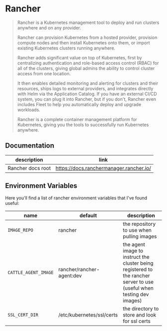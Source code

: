 # Rancher

> Rancher is a Kubernetes management tool to deploy and run clusters anywhere and on any provider.
>
> Rancher can provision Kubernetes from a hosted provider, provision compute nodes and then install Kubernetes onto
> them, or import existing Kubernetes clusters running anywhere.
>
> Rancher adds significant value on top of Kubernetes, first by centralizing authentication and role-based access
> control (RBAC) for all of the clusters, giving global admins the ability to control cluster access from one location.
>
> It then enables detailed monitoring and alerting for clusters and their resources, ships logs to external providers,
> and integrates directly with Helm via the Application Catalog. If you have an external CI/CD system, you can plug it
> into Rancher, but if you don't, Rancher even includes Fleet to help you automatically deploy and upgrade workloads.
>
> Rancher is a complete container management platform for Kubernetes, giving you the tools to successfully run
> Kubernetes anywhere.

## Documentation

| description       | link                                    |
|-------------------|-----------------------------------------|
| Rancher docs root | https://docs.ranchermanager.rancher.io/ |

## Environment Variables

Here you'll find a list of rancher environment variables that I've found useful:

| name                 | default                   | description                                                                                                            |
|----------------------|---------------------------|------------------------------------------------------------------------------------------------------------------------|
| `IMAGE_REPO`         | rancher                   | the repository to use when pulling images                                                                              |
| `CATTLE_AGENT_IMAGE` | rancher/rancher-agent:dev | the agent image to instruct the cluster being registered to the rancher server to use (useful when testing dev images) |
| `SSL_CERT_DIR`       | /etc/kubernetes/ssl/certs | the directory to store and look for ssl certs                                                                          |